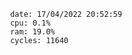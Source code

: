 

                date: 17/04/2022 20:52:59
                cpu: 0.1%
                ram: 19.0%
                cycles: 11640

                         